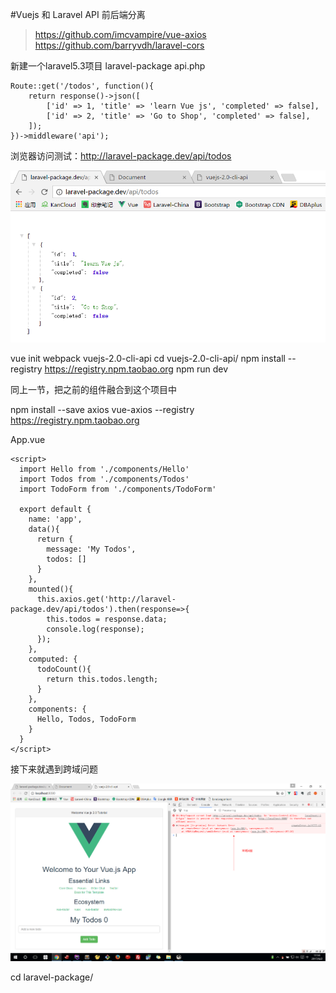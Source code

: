 #Vuejs 和 Laravel API 前后端分离

>https://github.com/imcvampire/vue-axios
>https://github.com/barryvdh/laravel-cors

新建一个laravel5.3项目 laravel-package
api.php
```
Route::get('/todos', function(){
    return response()->json([
        ['id' => 1, 'title' => 'learn Vue js', 'completed' => false],
        ['id' => 2, 'title' => 'Go to Shop', 'completed' => false],
    ]);
})->middleware('api');
```
浏览器访问测试：http://laravel-package.dev/api/todos

![](image/screenshot_1496391677519.png)

vue init webpack vuejs-2.0-cli-api
cd vuejs-2.0-cli-api/
npm install --registry https://registry.npm.taobao.org
npm run dev

同上一节，把之前的组件融合到这个项目中

npm install --save axios vue-axios --registry https://registry.npm.taobao.org

App.vue
```
<script>
  import Hello from './components/Hello'
  import Todos from './components/Todos'
  import TodoForm from './components/TodoForm'

  export default {
    name: 'app',
    data(){
      return {
        message: 'My Todos',
        todos: []
      }
    },
    mounted(){
      this.axios.get('http://laravel-package.dev/api/todos').then(response=>{
        this.todos = response.data;
        console.log(response);
      });
    },
    computed: {
      todoCount(){
        return this.todos.length;
      }
    },
    components: {
      Hello, Todos, TodoForm
    }
  }
</script>
```

接下来就遇到跨域问题

![](image/screenshot_1496397289826.png)

cd laravel-package/


